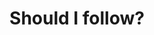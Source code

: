 ---
title: Should I follow?
emoji: 🧡
colorFrom: orange
colorTo: yellow
sdk: streamlit
sdk_version: 1.5.0
app_file: app.py
pinned: false
---